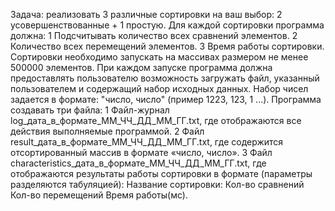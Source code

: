 Задача: реализовать 3 различные сортировки на ваш выбор: 2 усовершенствованные + 1 простую.
Для каждой сортировки программа должна:
1 Подсчитывать количество всех сравнений элементов.
2 Количество всех перемещений элементов.
3 Время работы сортировки.
Сортировки необходимо запускать на массивах размером не менее 500000 элементов. При каждом запуске программа должна предоставлять пользователю возможность загружать файл, указанный пользователем и содержащий набор исходных данных. Набор чисел задается в формате: "число, число" (пример 1223, 123, 1 ...).
Программа создавать три файла:
1 Файл-журнал log_дата_в_формате_ММ_ЧЧ_ДД_ММ_ГГ.txt, где отображаются все действия выполняемые программой.
2 Файл result_дата_в_формате_ММ_ЧЧ_ДД_ММ_ГГ.txt, где содержится отсортированный массив в формате «число, число».
3 Файл characteristics_дата_в_формате_ММ_ЧЧ_ДД_ММ_ГГ.txt, где отображаются результаты работы сортировки в формате (параметры разделяются табуляцией):
Название сортировки: Кол-во сравнений Кол-во перемещений Время работы(мс).
